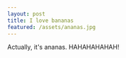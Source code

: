 ```yaml
---
layout: post
title: I love bananas
featured: /assets/ananas.jpg
---
```


Actually, it's ananas. HAHAHAHAHAH!

